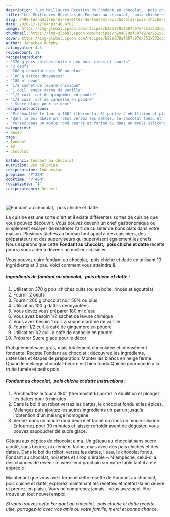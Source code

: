 ```yaml
---
description: "Les Meilleures Recettes de Fondant au chocolat,  pois chiche et datte"
title: "Les Meilleures Recettes de Fondant au chocolat,  pois chiche et datte"
slug: 2490-les-meilleures-recettes-de-fondant-au-chocolat-pois-chiche-et-datte
date: 2020-12-12T04:03:46.478Z
image: https://img-global.cpcdn.com/recipes/b28a078af607c97e/751x532cq70/fondant-au-chocolat-pois-chiche-et-datte-photo-principale-de-la-recette.jpg
thumbnail: https://img-global.cpcdn.com/recipes/b28a078af607c97e/751x532cq70/fondant-au-chocolat-pois-chiche-et-datte-photo-principale-de-la-recette.jpg
cover: https://img-global.cpcdn.com/recipes/b28a078af607c97e/751x532cq70/fondant-au-chocolat-pois-chiche-et-datte-photo-principale-de-la-recette.jpg
author: Jonathan Murphy
ratingvalue: 4.3
reviewcount: 11
recipeingredient:
- "370 g pois chiches cuits ou en bote rincs et goutts"
- "2 oeufs"
- "200 g chocolat noir 50 ou plus"
- "100 g dattes dnoyautes"
- "180 ml deau"
- "1/2 sachet de levure chimique"
- "1 cuil  soupe darme de vanille"
- "1/2 cuil  caf de gingembre en poudre"
- "1/2 cuil  caf de cannelle en poudre"
- " Sucre glace pour le dcor"
recipeinstructions:
- "Préchauffez le four à 180° (thermostat 6) portez à ébullition et plongez les dattes pour 5 minutes"
- "Dans le bol d&#39;un robot versez les dattes, le chocolat fondu et les épices. Mélangez puis ajoutez les autres ingrédients un par un jusqu&#39;à l&#39;obtention d&#39;un mélange homogène."
- "Versez dans un moule rond beurré et fariné ou dans un moule silicone. Enfournez pour 30 minutes et laisser refroidir avant de déguster, vous pouvez saupoudrer de sucre glace."
categories:
- Resep
tags:
- fondant
- au
- chocolat

katakunci: fondant au chocolat 
nutrition: 269 calories
recipecuisine: Indonesian
preptime: "PT28M"
cooktime: "PT48M"
recipeyield: "1"
recipecategory: Dessert

---
```



![Fondant au chocolat,  pois chiche et datte](https://img-global.cpcdn.com/recipes/b28a078af607c97e/751x532cq70/fondant-au-chocolat-pois-chiche-et-datte-photo-principale-de-la-recette.jpg)

La cuisine est une sorte d'art et il existe différentes sortes de cuisine que vous pouvez découvrir. Vous pouvez devenir un chef gastronomique ou simplement essayer de maîtriser l'art de cuisiner de bons plats dans votre maison. Plusieurs tâches au bureau font appel à des cuisiniers, des préparateurs et des superviseurs qui supervisent également les chefs. Nous espérons que cette <strong> Fondant au chocolat,  pois chiche et datte </strong> recette pourra vous aider à devenir un meilleur cuisinier.

<!--inarticleads1-->

Vous pouvez cuire fondant au chocolat,  pois chiche et datte en utilisant 10 Ingrédients et 3 pas. Voici comment vous atteindre il.

##### Ingrédients de fondant au chocolat,  pois chiche et datte :

1. Utilisation 370 g pois chiches cuits (ou en boîte, rincés et égouttés)
1. Fournir 2 oeufs
1. Fournir 200 g chocolat noir 50% ou plus
1. Utilisation 100 g dattes dénoyautées
1. Vous devez vous préparer 180 ml d&#39;eau
1. Vous avez besoin 1/2 sachet de levure chimique
1. Vous avez besoin 1 cuil. à soupe d&#39;arôme de vanille
1. Fournir 1/2 cuil. à café de gingembre en poudre
1. Utilisation 1/2 cuil. à café de cannelle en poudre
1. Préparer  Sucre glace pour le décor


Pratiquement sans gras, mais totalement chocolatée et intensément fondante! Recette Fondant au chocolat : découvrez les ingrédients, ustensiles et étapes de préparation. Monter les blancs en neige ferme. Quand le mélange chocolat-beurre est bien fondu Quiche gourmande à la truite fumée et petits pois. 

<!--inarticleads2-->

##### Fondant au chocolat,  pois chiche et datte instructions :

1. Préchauffez le four à 180° (thermostat 6) portez à ébullition et plongez les dattes pour 5 minutes
1. Dans le bol d&#39;un robot versez les dattes, le chocolat fondu et les épices. Mélangez puis ajoutez les autres ingrédients un par un jusqu&#39;à l&#39;obtention d&#39;un mélange homogène.
1. Versez dans un moule rond beurré et fariné ou dans un moule silicone. Enfournez pour 30 minutes et laisser refroidir avant de déguster, vous pouvez saupoudrer de sucre glace.


Gâteau aux pépites de chocolat à ma. Un gâteau au chocolat sans sucre ajouté, sans beurre, ni crème ni farine, mais avec des pois chiches et des dattes. Dans le bol du robot, versez les dattes, l&#39;eau, le chocolat fondu. Fondant au chocolat, noisettes et sirop d&#39;érable -. N&#39;empêche, celui-ci a des chances de revenir le week-end prochain sur notre table tant il a été apprécié ! 

<!--inarticleads1-->

<p>
Maintenant que vous avez terminé cette recette de Fondant au chocolat,  pois chiche et datte, explorez maintenant les recettes et mettez-la en œuvre et prenez-en plaisir. Vous ne comprenez jamais - vous avez peut-être trouvé un tout nouvel emploi.
</p>

<p>
<i>Si vous trouvez cette Fondant au chocolat,  pois chiche et datte recette utile, partagez-la avec vos amis ou votre famille, merci et bonne chance.</i>
</p>
